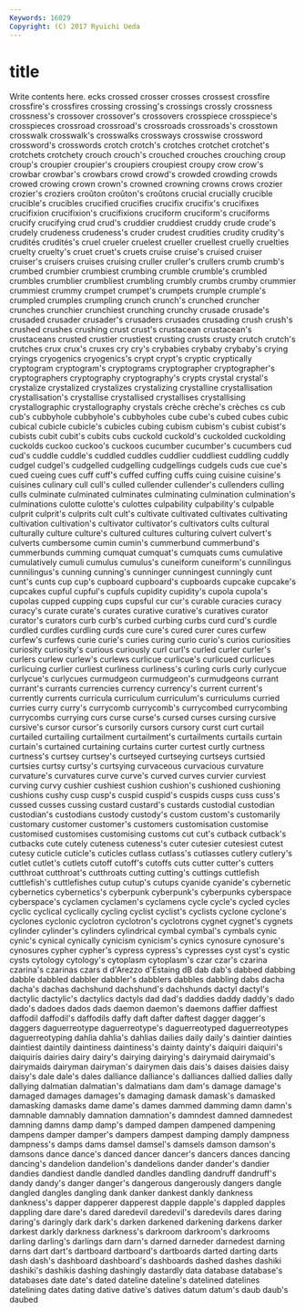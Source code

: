 ```yaml
---
Keywords: 16029 
Copyright: (C) 2017 Ryuichi Ueda
---
```


# title

Write contents here.
ecks crossed crosser
crosses crossest crossfire crossfire's crossfires crossing crossing's crossings crossly crossness
crossness's crossover crossover's crossovers crosspiece crosspiece's crosspieces crossroad crossroad's crossroads
crossroads's crosstown crosswalk crosswalk's crosswalks crossways crosswise crossword crossword's crosswords
crotch crotch's crotches crotchet crotchet's crotchets crotchety crouch crouch's crouched
crouches crouching croup croup's croupier croupier's croupiers croupiest croupy crow
crow's crowbar crowbar's crowbars crowd crowd's crowded crowding crowds crowed
crowing crown crown's crowned crowning crowns crows crozier crozier's croziers
croûton croûton's croûtons crucial crucially crucible crucible's crucibles crucified crucifies
crucifix crucifix's crucifixes crucifixion crucifixion's crucifixions cruciform cruciform's cruciforms crucify
crucifying crud crud's cruddier cruddiest cruddy crude crude's crudely crudeness
crudeness's cruder crudest crudities crudity crudity's crudités crudités's cruel crueler
cruelest crueller cruellest cruelly cruelties cruelty cruelty's cruet cruet's cruets
cruise cruise's cruised cruiser cruiser's cruisers cruises cruising cruller cruller's
crullers crumb crumb's crumbed crumbier crumbiest crumbing crumble crumble's crumbled
crumbles crumblier crumbliest crumbling crumbly crumbs crumby crummier crummiest crummy
crumpet crumpet's crumpets crumple crumple's crumpled crumples crumpling crunch crunch's
crunched cruncher crunches crunchier crunchiest crunching crunchy crusade crusade's crusaded
crusader crusader's crusaders crusades crusading crush crush's crushed crushes crushing
crust crust's crustacean crustacean's crustaceans crusted crustier crustiest crusting crusts
crusty crutch crutch's crutches crux crux's cruxes cry cry's crybabies
crybaby crybaby's crying cryings cryogenics cryogenics's crypt crypt's cryptic cryptically
cryptogram cryptogram's cryptograms cryptographer cryptographer's cryptographers cryptography cryptography's crypts crystal
crystal's crystalize crystalized crystalizes crystalizing crystalline crystallisation crystallisation's crystallise crystallised
crystallises crystallising crystallographic crystallography crystals crèche crèche's crèches cs cub
cub's cubbyhole cubbyhole's cubbyholes cube cube's cubed cubes cubic cubical
cubicle cubicle's cubicles cubing cubism cubism's cubist cubist's cubists cubit
cubit's cubits cubs cuckold cuckold's cuckolded cuckolding cuckolds cuckoo cuckoo's
cuckoos cucumber cucumber's cucumbers cud cud's cuddle cuddle's cuddled cuddles
cuddlier cuddliest cuddling cuddly cudgel cudgel's cudgelled cudgelling cudgellings cudgels
cuds cue cue's cued cueing cues cuff cuff's cuffed cuffing
cuffs cuing cuisine cuisine's cuisines culinary cull cull's culled cullender
cullender's cullenders culling culls culminate culminated culminates culminating culmination culmination's
culminations culotte culotte's culottes culpability culpability's culpable culprit culprit's culprits
cult cult's cultivate cultivated cultivates cultivating cultivation cultivation's cultivator cultivator's
cultivators cults cultural culturally culture culture's cultured cultures culturing culvert
culvert's culverts cumbersome cumin cumin's cummerbund cummerbund's cummerbunds cumming cumquat
cumquat's cumquats cums cumulative cumulatively cumuli cumulus cumulus's cuneiform cuneiform's
cunnilingus cunnilingus's cunning cunning's cunninger cunningest cunningly cunt cunt's cunts
cup cup's cupboard cupboard's cupboards cupcake cupcake's cupcakes cupful cupful's
cupfuls cupidity cupidity's cupola cupola's cupolas cupped cupping cups cupsful
cur cur's curable curacies curacy curacy's curate curate's curates curative
curative's curatives curator curator's curators curb curb's curbed curbing curbs
curd curd's curdle curdled curdles curdling curds cure cure's cured
curer cures curfew curfew's curfews curie curie's curies curing curio
curio's curios curiosities curiosity curiosity's curious curiously curl curl's curled
curler curler's curlers curlew curlew's curlews curlicue curlicue's curlicued curlicues
curlicuing curlier curliest curliness curliness's curling curls curly curlycue curlycue's
curlycues curmudgeon curmudgeon's curmudgeons currant currant's currants currencies currency currency's
current current's currently currents curricula curriculum curriculum's curriculums curried curries
curry curry's currycomb currycomb's currycombed currycombing currycombs currying curs curse
curse's cursed curses cursing cursive cursive's cursor cursor's cursorily cursors
cursory curst curt curtail curtailed curtailing curtailment curtailment's curtailments curtails
curtain curtain's curtained curtaining curtains curter curtest curtly curtness curtness's
curtsey curtsey's curtseyed curtseying curtseys curtsied curtsies curtsy curtsy's curtsying
curvaceous curvacious curvature curvature's curvatures curve curve's curved curves curvier
curviest curving curvy cushier cushiest cushion cushion's cushioned cushioning cushions
cushy cusp cusp's cuspid cuspid's cuspids cusps cuss cuss's cussed
cusses cussing custard custard's custards custodial custodian custodian's custodians custody
custody's custom custom's customarily customary customer customer's customers customisation customise
customised customises customising customs cut cut's cutback cutback's cutbacks cute
cutely cuteness cuteness's cuter cutesier cutesiest cutest cutesy cuticle cuticle's
cuticles cutlass cutlass's cutlasses cutlery cutlery's cutlet cutlet's cutlets cutoff
cutoff's cutoffs cuts cutter cutter's cutters cutthroat cutthroat's cutthroats cutting
cutting's cuttings cuttlefish cuttlefish's cuttlefishes cutup cutup's cutups cyanide cyanide's
cybernetic cybernetics cybernetics's cyberpunk cyberpunk's cyberpunks cyberspace cyberspace's cyclamen cyclamen's
cyclamens cycle cycle's cycled cycles cyclic cyclical cyclically cycling cyclist
cyclist's cyclists cyclone cyclone's cyclones cyclonic cyclotron cyclotron's cyclotrons cygnet
cygnet's cygnets cylinder cylinder's cylinders cylindrical cymbal cymbal's cymbals cynic
cynic's cynical cynically cynicism cynicism's cynics cynosure cynosure's cynosures cypher
cypher's cypress cypress's cypresses cyst cyst's cystic cysts cytology cytology's
cytoplasm cytoplasm's czar czar's czarina czarina's czarinas czars d d'Arezzo
d'Estaing dB dab dab's dabbed dabbing dabble dabbled dabbler dabbler's
dabblers dabbles dabbling dabs dacha dacha's dachas dachshund dachshund's dachshunds
dactyl dactyl's dactylic dactylic's dactylics dactyls dad dad's daddies daddy
daddy's dado dado's dadoes dados dads daemon daemon's daemons daffier
daffiest daffodil daffodil's daffodils daffy daft dafter daftest dagger dagger's
daggers daguerreotype daguerreotype's daguerreotyped daguerreotypes daguerreotyping dahlia dahlia's dahlias dailies
daily daily's daintier dainties daintiest daintily daintiness daintiness's dainty dainty's
daiquiri daiquiri's daiquiris dairies dairy dairy's dairying dairying's dairymaid dairymaid's
dairymaids dairyman dairyman's dairymen dais dais's daises daisies daisy daisy's
dale dale's dales dalliance dalliance's dalliances dallied dallies dally dallying
dalmatian dalmatian's dalmatians dam dam's damage damage's damaged damages damages's
damaging damask damask's damasked damasking damasks dame dame's dames dammed
damming damn damn's damnable damnably damnation damnation's damndest damned damnedest
damning damns damp damp's damped dampen dampened dampening dampens damper
damper's dampers dampest damping damply dampness dampness's damps dams damsel
damsel's damsels damson damson's damsons dance dance's danced dancer dancer's
dancers dances dancing dancing's dandelion dandelion's dandelions dander dander's dandier
dandies dandiest dandle dandled dandles dandling dandruff dandruff's dandy dandy's
danger danger's dangerous dangerously dangers dangle dangled dangles dangling dank
danker dankest dankly dankness dankness's dapper dapperer dapperest dapple dapple's
dappled dapples dappling dare dare's dared daredevil daredevil's daredevils dares
daring daring's daringly dark dark's darken darkened darkening darkens darker
darkest darkly darkness darkness's darkroom darkroom's darkrooms darling darling's darlings
darn darn's darned darneder darnedest darning darns dart dart's dartboard
dartboard's dartboards darted darting darts dash dash's dashboard dashboard's dashboards
dashed dashes dashiki dashiki's dashikis dashing dashingly dastardly data database
database's databases date date's dated dateline dateline's datelined datelines datelining
dates dating dative dative's datives datum datum's daub daub's daubed
